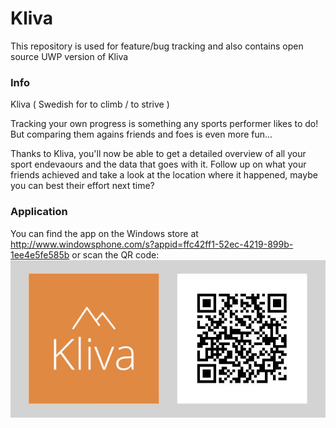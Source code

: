 # Kliva
This repository is used for feature/bug tracking and also contains open source UWP version of Kliva

### Info
Kliva ( Swedish for to climb / to strive )

Tracking your own progress is something any sports performer likes to do!
But comparing them agains friends and foes is even more fun...

Thanks to Kliva, you'll now be able to get a detailed overview of all your sport endevaours and the data that goes with it.
Follow up on what your friends achieved and take a look at the location where it happened, maybe you can best their effort next time?

### Application
You can find the app on the Windows store at http://www.windowsphone.com/s?appid=ffc42ff1-52ec-4219-899b-1ee4e5fe585b or scan the QR code:
![QR code Kliva](QR.png)
